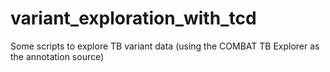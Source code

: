 # variant_exploration_with_tcd
Some scripts to explore TB variant data (using the COMBAT TB Explorer as the annotation source)
